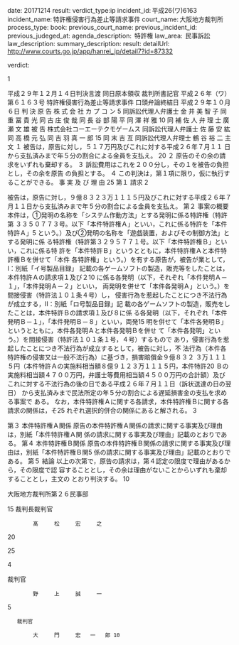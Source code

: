 
date: 20171214
result: 
verdict_type:ip
incident_id: 平成26(ワ)6163
incident_name: 特許権侵害行為差止等請求事件
court_name: 大阪地方裁判所
process_type:
book: 
previous_court_name:
previous_incident_id:
previous_judeged_at:
agenda_description:  特許権
law_area:  民事訴訟
law_description: 
summary_description: 
result: 
detailUrl: http://www.courts.go.jp/app/hanrei_jp/detail7?id=87332

verdict:

1 
 
平成２９年１２月１４日判決言渡 同日原本領収 裁判所書記官 
平成２６年（ワ）第６１６３号 特許権侵害行為差止等請求事件 
口頭弁論終結日 平成２９年１０月６日 
判         決 
原       告 株 式 会 社 カ プ コ ン 5 
同訴訟代理人弁護士 金    井    美  智  子 
同         重    冨    貴    光 
同         古    庄    俊    哉 
同         長  谷  部    陽    平 
同         澤         祥    雅 10 
同 補 佐 人 弁 理 士 廣    瀬    文    雄 
被       告 株式会社コーエーテクモゲームス 
同訴訟代理人弁護士 佐    藤     安     紘 
同         高    橋    元    弘 
同         吉    羽    真  一  郎 15 
同         末    吉         亙 
同訴訟代理人弁理士 鶴    谷    裕    二 
主         文 
   １ 被告は，原告に対し，５１７万円及びこれに対する平成２６年７月１１
日から支払済みまで年５分の割合による金員を支払え。 20 
   ２ 原告のその余の請求をいずれも棄却する。 
   ３ 訴訟費用はこれを２００分し，その１を被告の負担とし，その余を原告
の負担とする。 
   ４ この判決は，第１項に限り，仮に執行することができる。 
事 実 及 び 理 由 25 
第１ 請求 
2 
 
 被告は，原告に対し，９億８３２３万１１１５円及びこれに対する平成２６年７
月１１日から支払済みまで年５分の割合による金員を支払え。 
第２ 事案の概要 
 本件は，①発明の名称を「システム作動方法」とする発明に係る特許権（特許第
３３５０７７３号。以下「本件特許権Ａ」といい，これに係る特許を「本件特許Ａ」5 
という。）及び②発明の名称を「遊戯装置，およびその制御方法」とする発明に係
る特許権（特許第３２９５７７１号。以下「本件特許権Ｂ」といい，これに係る特
許を「本件特許Ｂ」というとともに，本件特許権Ａと本件特許権Ｂを併せて「本件
各特許権」という。）を有する原告が，被告が業として，Ⅰ：別紙「イ号製品目録」
記載の各ゲームソフトの製造，販売等をしたことは，本件特許Ａの請求項１及び２10 
に係る各発明（以下，それぞれ「本件発明Ａ－１」，「本件発明Ａ－２」といい，
両発明を併せて「本件各発明Ａ」という。）を間接侵害（特許法１０１条４号）し，
侵害行為を惹起したことにつき不法行為が成立する，Ⅱ：別紙「ロ号製品目録」記
載の各ゲームソフトの製造，販売をしたことは，本件特許Ｂの請求項１及び８に係
る各発明（以下，それぞれ「本件発明Ｂ－１」，「本件発明Ｂ－８」といい，両発15 
明を併せて「本件各発明Ｂ」というとともに，本件各発明Ａと本件各発明Ｂを併せ
て「本件各発明」という。）を間接侵害（特許法１０１条１号，４号）するもので
あり，侵害行為を惹起したことにつき不法行為が成立するとして，被告に対し，不
法行為（本件各特許権の侵害又は一般不法行為）に基づき，損害賠償金９億８３２
３万１１１５円（本件特許Ａの実施料相当額８億９１２３万１１１５円，本件特許20 
Ｂの実施料相当額４７００万円，弁護士等費用相当額４５００万円の合計額）及び
これに対する不法行為の後の日である平成２６年７月１１日（訴状送達の日の翌日）
から支払済みまで民法所定の年５分の割合による遅延損害金の支払を求める事案で
ある。 
 なお，本件特許権Ａに関する各請求，本件特許権Ｂに関する各請求の関係は，そ25 
れぞれ選択的併合の関係にあると解される。 
3 
 
第３ 本件特許権Ａ関係 
 原告の本件特許権Ａ関係の請求に関する事実及び理由は，別紙「本件特許権Ａ関
係の請求に関する事実及び理由」記載のとおりである。 
第４ 本件特許権Ｂ関係 
 原告の本件特許権Ｂ関係の請求に関する事実及び理由は，別紙「本件特許権Ｂ関5 
係の請求に関する事実及び理由」記載のとおりである。 
第５ 結論 
 以上の次第で，原告の請求は，第４認定の限度で理由があるから，その限度で認
容することとし，その余は理由がないことからいずれも棄却することとし，主文の
とおり判決する。 10 
 
大阪地方裁判所第２６民事部 
 
 
 15 
裁判長裁判官 
                                
            髙     松     宏     之 
 
 20 
 
     
   
 
 25 
 
4 
 
裁判官 
                                
            野     上     誠     一 
 
 5 
 
 
       裁判官 
                                
            大     門     宏   一   郎 10 
 

                    